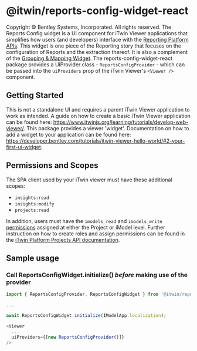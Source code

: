 # @itwin/reports-config-widget-react

Copyright © Bentley Systems, Incorporated. All rights reserved.
The Reports Config widget is a UI component for iTwin Viewer applications that simplifies how users (and developers) interface with the [Reporting Platform APIs](https://developer.bentley.com/apis/insights/overview/). This widget is one piece of the Reporting story that focuses on the configuration of Reports and the extraction thereof. It is also a complement of the [Grouping & Mapping Widget](https://www.npmjs.com/package/@itwin/grouping-mapping-widget).
The reports-config-widget-react package provides a UiProvider class - `ReportsConfigProvider` - which can be passed into the `uiProviders` prop of the iTwin Viewer's `<Viewer />` component.

## Getting Started

This is not a standalone UI and requires a parent iTwin Viewer application to work as intended.
A guide on how to create a basic iTwin Viewer application can be found here: <https://www.itwinjs.org/learning/tutorials/develop-web-viewer/>.
This package provides a viewer 'widget'. Documentation on how to add a widget to your application can be found here: <https://developer.bentley.com/tutorials/itwin-viewer-hello-world/#2-your-first-ui-widget>.

## Permissions and Scopes

The SPA client used by your iTwin viewer must have these additional scopes:

- `insights:read`
- `insights:modify`
- `projects:read`

In addition, users must have the `imodels_read` and `imodels_write` [permissions](https://developer.bentley.com/apis/insights/operations/create-mapping/#authorization) assigned at either the Project or iModel level. Further instruction on how to create roles and assign permissions can be found in the [iTwin Platform Projects API documentation](https://developer.bentley.com/apis/projects/tutorials/).

## Sample usage

### Call ReportsConfigWidget.initialize() **_before_** making use of the provider

```ts
import { ReportsConfigProvider, ReportsConfigWidget } from '@itwin/reports-config-widget-react'

...

await ReportsConfigWidget.initialize(IModelApp.localization);

<Viewer
  ...
  uiProviders={[new ReportsConfigProvider()]}
/>
```
